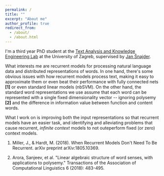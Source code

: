 ```yaml
---
permalink: /
title: ""
excerpt: "About me"
author_profile: true
redirect_from: 
  - /about/
  - /about.html
---
```


I'm a third year PhD student at the [Text Analysis and Knowledge Engineering Lab](http://takelab.fer.hr/) at the University of Zagreb, supervised by [Jan Šnajder](http://www.zemris.fer.hr/~jan/).

What interests me are recurrent models for processing natural language data and distributed representations of words. In one hand, there's some obvious issues with how recurrent models process text, making it easy to approximate them or even beat their performance with fully connected nets **[1]** or even standard linear models (nbSVM). On the other hand, the standard word representations we use assume that each word can be represented with a single fixed dimensionality vector -- ignoring polysemy **[2]** and the difference in information value between function and content words.

What I work on is improving both the input representations so that recurrent models have an easier task, and identifying and alleviating problems that cause recurrent, _infinite context_ models to not outeperform fixed (or zero) context models.


1. Miller, J., & Hardt, M. (2018). When Recurrent Models Don't Need To Be Recurrent. arXiv preprint arXiv:1805.10369.

2. Arora, Sanjeev, et al. "Linear algebraic structure of word senses, with applications to polysemy." Transactions of the Association of Computational Linguistics 6 (2018): 483-495.
